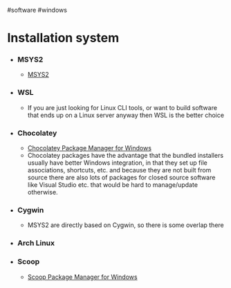 #software #windows 

# Installation system
- ### MSYS2
	- [MSYS2](MSYS2.md)
- ### WSL
	- If you are just looking for Linux CLI tools, or want to build software that ends up on a Linux server anyway then WSL is the better choice
- ### Chocolatey
	- [Chocolatey Package Manager for Windows](Chocolatey%20Package%20Manager%20for%20Windows.md)
	- Chocolatey packages have the advantage that the bundled installers usually have better Windows integration, in that they set up file associations, shortcuts, etc. and because they are not built from source there are also lots of packages for closed source software like Visual Studio etc. that would be hard to manage/update otherwise.
- ### Cygwin
	- MSYS2 are directly based on Cygwin, so there is some overlap there
- ### Arch Linux
- ### Scoop
	- [Scoop Package Manager for Windows](Scoop%20Package%20Manager%20for%20Windows.md)